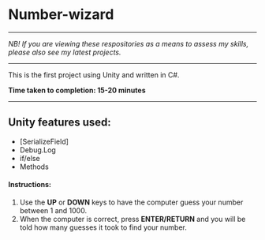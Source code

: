 # Number-wizard

_________________________

*NB! If you are viewing these respositories as a means to assess my skills, please also see my latest projects.*
_________________________

This is the first project using Unity and written in C#.

**Time taken to completion: 15-20 minutes**
__________________________________________

## Unity features used:

* [SerializeField]
* Debug.Log
* if/else
* Methods


#### Instructions:

1. Use the **UP** or **DOWN** keys to have the computer guess your number between 1 and 1000.
2. When the computer is correct, press **ENTER/RETURN** and you will be told how many guesses it took to find your number.
